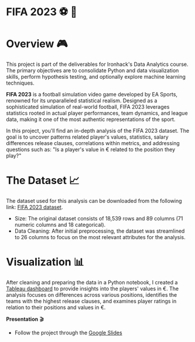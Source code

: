 # FIFA 2023 ⚽ 👾 

# Overview 🎮 
This project is part of the deliverables for Ironhack's Data Analytics course. The primary objectives are to consolidate Python and data visualization skills, perform hypothesis testing, and optionally explore machine learning techniques.

**FIFA 2023** is a football simulation video game developed by EA Sports, renowned for its unparalleled statistical realism. Designed as a sophisticated simulation of real-world football, FIFA 2023 leverages statistics rooted in actual player performances, team dynamics, and league data, making it one of the most authentic representations of the sport.

In this project, you'll find an in-depth analysis of the FIFA 2023 dataset. The goal is to uncover patterns related player's values, statistics, salary differences release clauses, correlations within metrics, and addressing questions such as: "Is a player's value in € related to the position they play?"

# The Dataset 📈     
The dataset used for this analysis can be downloaded from the following link: [FIFA 2023 dataset](https://www.kaggle.com/datasets/sanjeetsinghnaik/fifa-23-players-dataset).
- Size: The original dataset consists of 18,539 rows and 89 columns (71 numeric columns and 18 categorical).
- Data Cleaning: After initial preprocessing, the dataset was streamlined to 26 columns to focus on the most relevant attributes for the analysis.

# Visualization 📊 
After cleaning and preparing the data in a Python notebook, I created a [Tableau dashboard](https://public.tableau.com/app/profile/sara.iriarte/viz/FIFA2023/ValueSalaryRC?publish=yes) to provide insights into the players' values in €. The analysis focuses on differences across various positions, identifies the teams with the highest release clauses, and examines player ratings in relation to their positions and values in €.

**Presentation** 🎬 
- Follow the project through the [Google Slides](https://docs.google.com/presentation/d/15-vtOfMq1FAsVRoHXStyqndSh91qBZ5lIlqkCRlLP98/edit?usp=sharing)